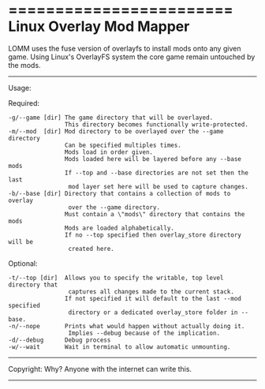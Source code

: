 ========================
Linux Overlay Mod Mapper
========================

LOMM uses the fuse version of overlayfs to install mods onto any given game.
Using Linux's OverlayFS system the core game remain untouched by the mods.

-------------------------

Usage:

  Required:

    -g/--game [dir] The game directory that will be overlayed.
                    This directory becomes functionally write-protected.
    -m/--mod  [dir] Mod directory to be overlayed over the --game directory
                    Can be specified multiples times.
                    Mods load in order given.
                    Mods loaded here will be layered before any --base mods
                    If --top and --base directories are not set then the last
                     mod layer set here will be used to capture changes.
    -b/--base [dir] Directory that contains a collection of mods to overlay
                     over the --game directory.
                    Must contain a \"mods\" directory that contains the mods
                    Mods are loaded alphabetically.
                    If no --top specified then overlay_store directory will be
                     created here.

  Optional:
  
    -t/--top [dir]  Allows you to specify the writable, top level directory that
                     captures all changes made to the current stack.
                    If not specified it will default to the last --mod specified
                     directory or a dedicated overlay_store folder in --base.
    -n/--nope       Prints what would happen without actually doing it.
                     Implies --debug because of the implication.
    -d/--debug      Debug process
    -w/--wait       Wait in terminal to allow automatic unmounting.

-------------------------

 Copyright: Why? Anyone with the internet can write this.

-------------------------
